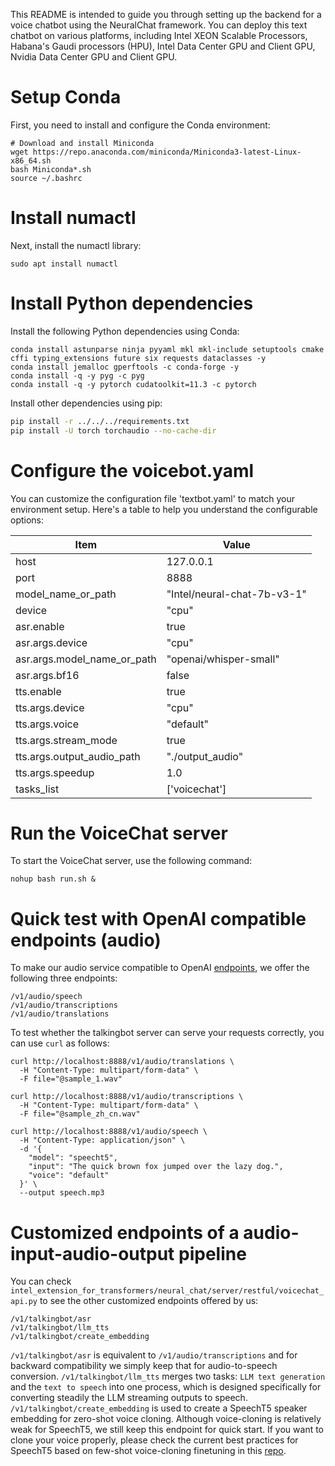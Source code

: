This README is intended to guide you through setting up the backend for a voice chatbot using the NeuralChat framework. You can deploy this text chatbot on various platforms, including Intel XEON Scalable Processors, Habana's Gaudi processors (HPU), Intel Data Center GPU and Client GPU, Nvidia Data Center GPU and Client GPU.


# Setup Conda

First, you need to install and configure the Conda environment:

```shell
# Download and install Miniconda
wget https://repo.anaconda.com/miniconda/Miniconda3-latest-Linux-x86_64.sh
bash Miniconda*.sh
source ~/.bashrc
```

# Install numactl

Next, install the numactl library:

```shell
sudo apt install numactl
```

# Install Python dependencies

Install the following Python dependencies using Conda:

```shell
conda install astunparse ninja pyyaml mkl mkl-include setuptools cmake cffi typing_extensions future six requests dataclasses -y
conda install jemalloc gperftools -c conda-forge -y
conda install -q -y pyg -c pyg
conda install -q -y pytorch cudatoolkit=11.3 -c pytorch
```

Install other dependencies using pip:

```bash
pip install -r ../../../requirements.txt
pip install -U torch torchaudio --no-cache-dir
```

# Configure the voicebot.yaml

You can customize the configuration file 'textbot.yaml' to match your environment setup. Here's a table to help you understand the configurable options:

|  Item                | Value                                      |
| --------------------- | --------------------------------------- |
| host                  | 127.0.0.1                                |
| port                  | 8888                                     |
| model_name_or_path    | "Intel/neural-chat-7b-v3-1"          |
| device                | "cpu"                                    |
| asr.enable            | true                                     |
| asr.args.device       | "cpu"                                    |
| asr.args.model_name_or_path | "openai/whisper-small"             |
| asr.args.bf16         | false                                    |
| tts.enable            | true                                     |
| tts.args.device       | "cpu"                                    |
| tts.args.voice        | "default"                                |
| tts.args.stream_mode  | true                                     |
| tts.args.output_audio_path | "./output_audio"                    |
| tts.args.speedup      | 1.0                                      |
| tasks_list            | ['voicechat']                            |



# Run the VoiceChat server
To start the VoiceChat server, use the following command:

```shell
nohup bash run.sh &
```

# Quick test with OpenAI compatible endpoints (audio)

To make our audio service compatible to OpenAI [endpoints](https://platform.openai.com/docs/api-reference/audio/), we offer the following three endpoints:

```
/v1/audio/speech
/v1/audio/transcriptions
/v1/audio/translations
```

To test whether the talkingbot server can serve your requests correctly, you can use `curl` as follows:

```
curl http://localhost:8888/v1/audio/translations \
  -H "Content-Type: multipart/form-data" \
  -F file="@sample_1.wav"

curl http://localhost:8888/v1/audio/transcriptions \
  -H "Content-Type: multipart/form-data" \
  -F file="@sample_zh_cn.wav"

curl http://localhost:8888/v1/audio/speech \
  -H "Content-Type: application/json" \
  -d '{
    "model": "speecht5",
    "input": "The quick brown fox jumped over the lazy dog.",
    "voice": "default"
  }' \
  --output speech.mp3
```

# Customized endpoints of a audio-input-audio-output pipeline

You can check `intel_extension_for_transformers/neural_chat/server/restful/voicechat_api.py` to see the other customized endpoints offered by us:

```
/v1/talkingbot/asr
/v1/talkingbot/llm_tts
/v1/talkingbot/create_embedding
```

`/v1/talkingbot/asr` is equivalent to `/v1/audio/transcriptions` and for backward compatibility we simply keep that for audio-to-speech conversion.
`/v1/talkingbot/llm_tts` merges two tasks: `LLM text generation` and the `text to speech` into one process, which is designed specifically for converting steadily the LLM streaming outputs to speech.
`/v1/talkingbot/create_embedding` is used to create a SpeechT5 speaker embedding for zero-shot voice cloning. Although voice-cloning is relatively weak for SpeechT5, we still keep this endpoint for quick start. If you want to clone your voice properly, please check the current best practices for SpeechT5 based on few-shot voice-cloning finetuning in this [repo](../../../../finetuning/tts/).
